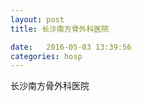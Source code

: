 ```yaml
--- 
layout: post 
title: 长沙南方骨外科医院

date:   2016-05-03 13:39:56 
categories: hosp 
--- 
```

   
长沙南方骨外科医院
